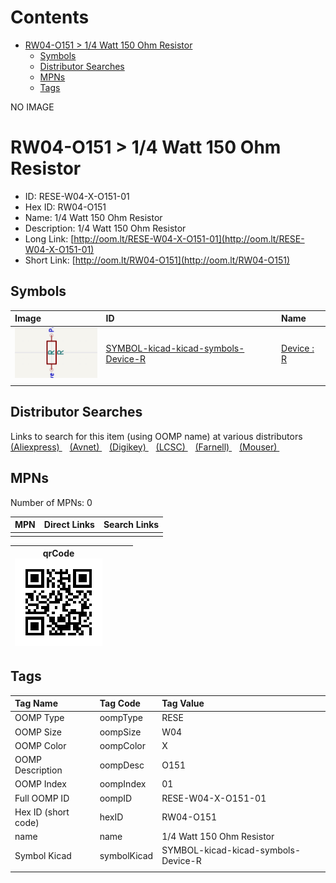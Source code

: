 



Contents
========

* [RW04-O151 > 1/4 Watt 150 Ohm Resistor](#rw04-o151--14-watt-150-ohm-resistor)
	* [Symbols](#symbols)
	* [Distributor Searches](#distributor-searches)
	* [MPNs](#mpns)
	* [Tags](#tags)
  
NO IMAGE  
# RW04-O151 > 1/4 Watt 150 Ohm Resistor

- ID: RESE-W04-X-O151-01
- Hex ID: RW04-O151
- Name: 1/4 Watt 150 Ohm Resistor
- Description: 1/4 Watt 150 Ohm Resistor
- Long Link: [http://oom.lt/RESE-W04-X-O151-01](http://oom.lt/RESE-W04-X-O151-01)
- Short Link: [http://oom.lt/RW04-O151](http://oom.lt/RW04-O151)

## Symbols
  

|Image|ID|Name|
| :--- | :--- | :--- |
|[![](https://raw.githubusercontent.com/oomlout/oomlout_OOMP_eda_V2/main/SYMBOL/kicad/kicad-symbols/Device/R/image_140.png)](https://github.com/oomlout/oomlout_OOMP_eda_V2/tree/main/SYMBOL/kicad/kicad-symbols/Device/R/)|[SYMBOL-kicad-kicad-symbols-Device-R](https://github.com/oomlout/oomlout_OOMP_eda_V2/tree/main/SYMBOL/kicad/kicad-symbols/Device/R/)|[Device : R](https://github.com/oomlout/oomlout_OOMP_eda_V2/tree/main/SYMBOL/kicad/kicad-symbols/Device/R/)|
||||

## Distributor Searches
  
Links to search for this item (using OOMP name) at various distributors  
[(Aliexpress) ](https://www.aliexpress.com/wholesale?SearchText=11171/4+Watt+150+Ohm+Resistor)&nbsp;&nbsp;&nbsp;[(Avnet) ](https://www.avnet.com/shop/us/search/1/4+Watt+150+Ohm+Resistor)&nbsp;&nbsp;&nbsp;[(Digikey) ](https://www.digikey.co.uk/en/products/result?s=1/4+Watt+150+Ohm+Resistor)&nbsp;&nbsp;&nbsp;[(LCSC) ](https://www.lcsc.com/search?q=1/4+Watt+150+Ohm+Resistor)&nbsp;&nbsp;&nbsp;[(Farnell) ](https://uk.farnell.com/search?st=1/4+Watt+150+Ohm+Resistor)&nbsp;&nbsp;&nbsp;[(Mouser) ](https://www.mouser.com/c/?q=1/4+Watt+150+Ohm+Resistor)&nbsp;&nbsp;&nbsp;
## MPNs
  
Number of MPNs: 0  

|MPN|Direct Links|Search Links|
| :--- | :--- | :--- |
||||
  

|qrCode<br>[![](https://raw.githubusercontent.com/oomlout/oomlout_OOMP_parts_V2/main/RESE/W04/X/O151/01/qrCode_140.png)](https://github.com/oomlout/oomlout_OOMP_parts_V2/tree/main/RESE/W04/X/O151/01/qrCode.png)||||
| :---: | :---: | :---: | :---: |

## Tags
  

|Tag Name|Tag Code|Tag Value|
| :--- | :--- | :--- |
|OOMP Type|oompType|RESE|
|OOMP Size|oompSize|W04|
|OOMP Color|oompColor|X|
|OOMP Description|oompDesc|O151|
|OOMP Index|oompIndex|01|
|Full OOMP ID|oompID|RESE-W04-X-O151-01|
|Hex ID (short code)|hexID|RW04-O151|
|name|name|1/4 Watt 150 Ohm Resistor|
|Symbol Kicad|symbolKicad|SYMBOL-kicad-kicad-symbols-Device-R|
||||
